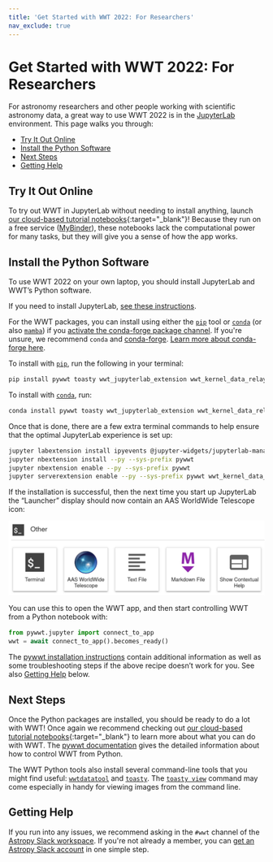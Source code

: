 ```yaml
---
title: 'Get Started with WWT 2022: For Researchers'
nav_exclude: true
---
```


# Get Started with WWT 2022: For Researchers

For astronomy researchers and other people working with scientific astronomy
data, a great way to use WWT 2022 is in the [JupyterLab] environment. This page
walks you through:

[JupyterLab]: https://jupyter.org/

- [Try It Out Online](#try-it-out-online)
- [Install the Python Software](#install-the-python-software)
- [Next Steps](#next-steps)
- [Getting Help]

[Getting Help]: #getting-help


## Try It Out Online

To try out WWT in JupyterLab without needing to install anything, launch [our
cloud-based tutorial notebooks][mybinder]{:target="_blank"}! Because they run on
a free service ([MyBinder](https://mybinder.org/)), these notebooks lack the
computational power for many tasks, but they will give you a sense of how the
app works.

[mybinder]: https://bit.ly/pywwt-notebooks


## Install the Python Software

To use WWT 2022 on your own laptop, you should install JupyterLab and WWT’s
Python software.

If you need to install JupyterLab, [see these
instructions](https://jupyter.org/install).

For the WWT packages, you can install using either the [`pip`] tool or
[`conda`] (or also [`mamba`]) if you [activate the conda-forge
package channel][cfenable]. If you're unsure, we recommend `conda` and
[conda-forge]. [Learn more about conda-forge here][cfintro].

[`pip`]: https://packaging.python.org/en/latest/guides/tool-recommendations/#installation-tool-recommendations
[`conda`]: https://docs.conda.io/
[`mamba`]: https://mamba.readthedocs.io/
[cfenable]: https://conda-forge.org/docs/user/introduction.html#how-can-i-install-packages-from-conda-forge
[conda-forge]: https://conda-forge.org/
[cfintro]: https://conda-forge.org/docs/user/introduction.html

To install with [`pip`], run the following in your terminal:

```sh
pip install pywwt toasty wwt_jupyterlab_extension wwt_kernel_data_relay
```

To install with [`conda`], run:

```sh
conda install pywwt toasty wwt_jupyterlab_extension wwt_kernel_data_relay
```

Once that is done, there are a few extra terminal commands to help ensure that
the optimal JupyterLab experience is set up:

```sh
jupyter labextension install ipyevents @jupyter-widgets/jupyterlab-manager pywwt
jupyter nbextension install --py --sys-prefix pywwt
jupyter nbextension enable --py --sys-prefix pywwt
jupyter serverextension enable --py --sys-prefix pywwt wwt_kernel_data_relay
```

If the installation is successful, then the next time you start up JupyterLab
the “Launcher” display should now contain an AAS WorldWide Telescope icon:

![WWT JupyterLab app launcher screenshot](../jlab-launcher.jpg)

You can use this to open the WWT app, and then start controlling WWT from a
Python notebook with:

```python
from pywwt.jupyter import connect_to_app
wwt = await connect_to_app().becomes_ready()
```

The [pywwt installation instructions][pywwt-inst] contain additional information
as well as some troubleshooting steps if the above recipe doesn’t work for you.
See also [Getting Help] below.

[pywwt-inst]: https://pywwt.readthedocs.io/en/stable/installation.html


## Next Steps

Once the Python packages are installed, you should be ready to do a lot with
WWT! Once again we recommend checking out [our cloud-based tutorial
notebooks][mybinder]{:target="_blank"} to learn more about what you can do with
WWT. The [pywwt documentation][pywwt-docs] gives the detailed information about
how to control WWT from Python.

[pywwt-docs]: https://pywwt.readthedocs.io/

The WWT Python tools also install several command-line tools that you might find
useful: [`wwtdatatool`] and [`toasty`]. The [`toasty view`] command may come
especially in handy for viewing images from the command line.

[`wwtdatatool`]: https://wwt-data-formats.readthedocs.io/en/latest/
[`toasty`]: https://toasty.readthedocs.io/en/latest/
[`toasty view`]: https://toasty.readthedocs.io/en/latest/cli/view.html


## Getting Help

If you run into any issues, we recommend asking in the `#wwt` channel of the
[Astropy Slack workspace](https://astropy.slack.com/). If you're not already a
member, you can [get an Astropy Slack account](http://joinslack.astropy.org/) in
one simple step.
